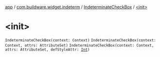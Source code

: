 [app](../../index.md) / [com.buildware.widget.indeterm](../index.md) / [IndeterminateCheckBox](index.md) / [&lt;init&gt;](.)

# &lt;init&gt;

`IndeterminateCheckBox(context: Context)`
`IndeterminateCheckBox(context: Context, attrs: AttributeSet)`
`IndeterminateCheckBox(context: Context, attrs: AttributeSet, defStyleAttr: `[`Int`](https://kotlinlang.org/api/latest/jvm/stdlib/kotlin/-int/index.html)`)`